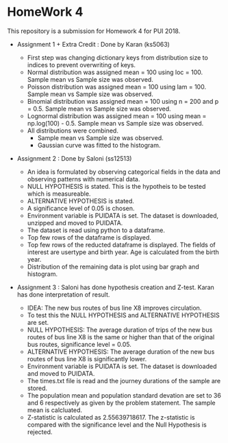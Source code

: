 # HomeWork 4

This repository is a submission for Homework 4 for PUI 2018.

* Assignment 1 + Extra Credit : Done by Karan (ks5063)
    * First step was changing dictionary keys from distribution size to indices to prevent overwriting of keys.
    * Normal distribution was assigned mean = 100 using loc = 100. Sample mean vs Sample size was observed.
    * Poisson distribution was assigned mean = 100 using lam = 100. Sample mean vs Sample size was observed.
    * Binomial distribution was assigned mean = 100 using n = 200 and p = 0.5. Sample mean vs Sample size was observed.
    * Lognormal distribution was assigned mean = 100 using mean = np.log(100) - 0.5. Sample mean vs Sample size was observed.
    * All distributions were combined.
        * Sample mean vs Sample size was observed.
        * Gaussian curve was fitted to the histogram.
* Assignment 2 : Done by Saloni (ss12513)
   * An idea is formulated by observing categorical fields in the data and observing patterns with numerical data.
   * NULL HYPOTHESIS is stated. This is the hypotheis to be tested which is measureable.
   * ALTERNATIVE HYPOTHESIS is stated.
   * A significance level of 0.05 is chosen.
   * Environment variable is PUIDATA is set. The dataset is downloaded, unzipped and moved to PUIDATA.
   * The dataset is read using python to a dataframe.
   * Top few rows of the dataframe is displayed.
   * Top few rows of the reducted dataframe is displayed. The fields of interest are usertype and birth year. Age is calculated from the birth year.
   * Distribution of the remaining data is plot using bar graph and histogram. 

* Assignment 3 : Saloni has done hypothesis creation and Z-test. Karan has done interpretation of result.
   * IDEA: The new bus routes of bus line X8 improves circulation.
   * To test this the NULL HYPOTHESIS and ALTERNATIVE HYPOTHESIS are set.
   * NULL HYPOTHESIS: The average duration of trips of the new bus routes of bus line X8 is the same or higher than that of the original bus routes, significance level = 0.05.
   * ALTERNATIVE HYPOTHESIS: The average duration of the new bus routes of bus line X8 is significantly lower.
   * Environment variable is PUIDATA is set. The dataset is downloaded and moved to PUIDATA.
   * The times.txt file is read and the journey durations of the sample are stored.
   * The population mean and population standard devation are set to 36 and 6 respectively as given by the problem statement. The sample mean is calcluated. 
   * Z-statistic is calculated as 2.55639718617. The z-statistic is compared with the significance level and the Null Hypothesis is rejected.  
